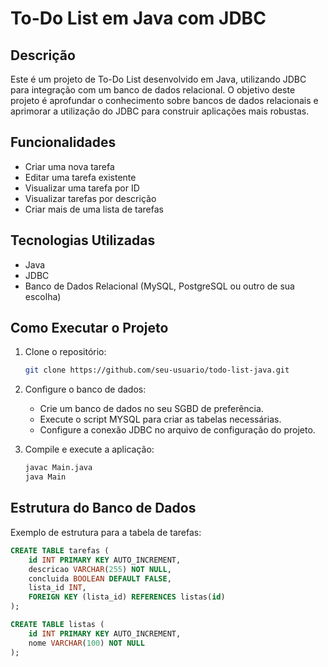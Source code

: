 # To-Do List em Java com JDBC

## Descrição

Este é um projeto de To-Do List desenvolvido em Java, utilizando JDBC para integração com um banco de dados relacional. O objetivo deste projeto é aprofundar o conhecimento sobre bancos de dados relacionais e aprimorar a utilização do JDBC para construir aplicações mais robustas.

## Funcionalidades

- Criar uma nova tarefa
- Editar uma tarefa existente
- Visualizar uma tarefa por ID
- Visualizar tarefas por descrição
- Criar mais de uma lista de tarefas

## Tecnologias Utilizadas

- Java
- JDBC
- Banco de Dados Relacional (MySQL, PostgreSQL ou outro de sua escolha)

## Como Executar o Projeto

1. Clone o repositório:

    ```bash
    git clone https://github.com/seu-usuario/todo-list-java.git
    ```

2. Configure o banco de dados:
    - Crie um banco de dados no seu SGBD de preferência.
    - Execute o script MYSQL para criar as tabelas necessárias.
    - Configure a conexão JDBC no arquivo de configuração do projeto.

3. Compile e execute a aplicação:

    ```bash
    javac Main.java
    java Main
    ```

## Estrutura do Banco de Dados


Exemplo de estrutura para a tabela de tarefas:

```sql
CREATE TABLE tarefas (
    id INT PRIMARY KEY AUTO_INCREMENT,
    descricao VARCHAR(255) NOT NULL,
    concluida BOOLEAN DEFAULT FALSE,
    lista_id INT,
    FOREIGN KEY (lista_id) REFERENCES listas(id)
);

CREATE TABLE listas (
    id INT PRIMARY KEY AUTO_INCREMENT,
    nome VARCHAR(100) NOT NULL
);


